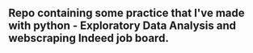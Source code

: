 ## Repo containing some practice that I've made with python - Exploratory Data Analysis and webscraping Indeed job board.

